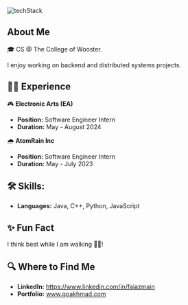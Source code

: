![techStack](https://github.com/akhmadmamirov/akhmadmamirov/assets/105142060/04914f33-870e-4fd1-9913-be4aff89f716)

## About Me
🎓 CS @ The College of Wooster. 

I enjoy working on backend and distributed systems projects. 
  
## 👨‍💻 Experience
🎮  **Electronic Arts (EA)**
   - **Position:** Software Engineer Intern
   - **Duration:** May - August 2024

🌧️ **AtomRain Inc**
   - **Position:** Software Engineer Intern
   - **Duration:** May - July 2023

## 🛠 Skills:
- **Languages:** Java, C++, Python, JavaScript

## ✨ Fun Fact
I think best while I am walking 🚶‍♂️!

## 🔍 Where to Find Me
- **LinkedIn:** https://www.linkedin.com/in/faiazmain
- **Portfolio:** www.goakhmad.com

